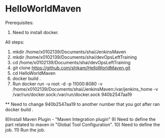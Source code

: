 # HelloWorldMaven

Prerequisites:
1) Need to install docker.

All steps:
 
1) mkdir /home/x0102139/Documents/shai/JenkinsMaven
2) mkdir /home/x0102139/Documents/shai/devOpsLeftTraining
3) cd /home/x0102139/Documents/shai/devOpsLeftTraining 
4) git clone https://github.com/shikam/HelloWorldMaven.git
5) cd HelloWorldMaven 
6) docker build .
7) Run docker run -u root -d -p 11000:8080 -v /home/x0102139/Documents/shai/JenkinsMaven:/var/jenkins_home -v /var/run/docker.sock:/var/run/docker.sock 940b2547aa19

** Need to change 940b2547aa19 to another number that you got after ran 
docker build .

8)Install Maven Plugin - "Maven Integration plugin" 
9) Need to define the part related to maven in "Global Tool Configuration".
10) Need to define the job.
11) Run the job.


